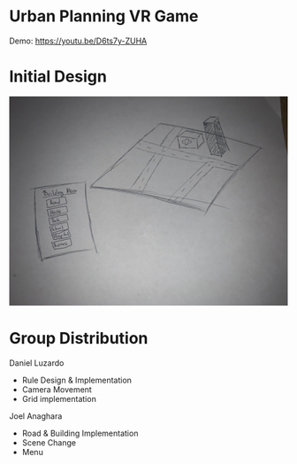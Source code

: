 
# Urban Planning VR Game

Demo: https://youtu.be/D6ts7y-ZUHA 

# Initial Design

![alt text](https://github.com/Luzardo99/CS5331_VR_Proj2/blob/main/IMG_0509.jpg "design1")


# Group Distribution

Daniel Luzardo
  - Rule Design & Implementation
  - Camera Movement
  - Grid implementation
  
  
Joel Anaghara
  - Road & Building Implementation
  - Scene Change
  - Menu
